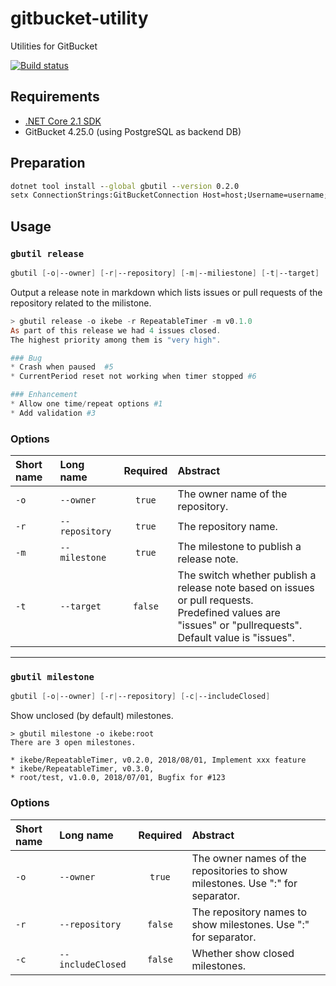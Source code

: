 # gitbucket-utility
Utilities for GitBucket  

[![Build status](https://ci.appveyor.com/api/projects/status/q1hfisqpa09662l5/?svg=true)](https://ci.appveyor.com/project/SIkebe/gitbucket-utility/)


## Requirements
* [.NET Core 2.1 SDK](https://www.microsoft.com/net/download/windows)
* GitBucket 4.25.0 (using PostgreSQL as backend DB)

## Preparation
```cmd
dotnet tool install --global gbutil --version 0.2.0
setx ConnectionStrings:GitBucketConnection Host=host;Username=username;Password=password;Database=gitbucket
```

## Usage
### `gbutil release`
```powershell
gbutil [-o|--owner] [-r|--repository] [-m|--miliestone] [-t|--target]
```
Output a release note in markdown which lists issues or pull requests of the repository related to the milistone.

```powershell
> gbutil release -o ikebe -r RepeatableTimer -m v0.1.0
As part of this release we had 4 issues closed.
The highest priority among them is "very high".

### Bug
* Crash when paused  #5
* CurrentPeriod reset not working when timer stopped #6

### Enhancement
* Allow one time/repeat options #1
* Add validation #3
```

### Options
|Short name|Long name|Required|Abstract|
|:-|:-|:-:|:-|
|`-o`|`--owner`|`true`|The owner name of the repository.|
|`-r`|`--repository`|`true`|The repository name.|
|`-m`|`--milestone`|`true`|The milestone to publish a release note.|
|`-t`|`--target`|`false`|The switch whether publish a release note based on issues or pull requests.<br>Predefined values are "issues" or "pullrequests".<br> Default value is "issues".|

-----

### `gbutil milestone`
```powershell
gbutil [-o|--owner] [-r|--repository] [-c|--includeClosed]
```
Show unclosed (by default) milestones.

```
> gbutil milestone -o ikebe:root
There are 3 open milestones.

* ikebe/RepeatableTimer, v0.2.0, 2018/08/01, Implement xxx feature
* ikebe/RepeatableTimer, v0.3.0, 
* root/test, v1.0.0, 2018/07/01, Bugfix for #123
```

### Options
|Short name|Long name|Required|Abstract|
|:-|:-|:-:|:-|
|`-o`|`--owner`|`true`|The owner names of the repositories to show milestones. Use ":" for separator.|
|`-r`|`--repository`|`false`|The repository names to show milestones. Use ":" for separator.|
|`-c`|`--includeClosed`|`false`|Whether show closed milestones.|
